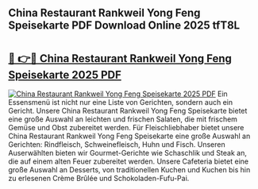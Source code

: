 ## China Restaurant Rankweil Yong Feng Speisekarte PDF Download Online 2025 tfT8L

# <h2><a href="http://gcb7cv.nevu.top/?p=China+Restaurant+Rankweil+Yong+Feng+Speisekarte">🔗 👉🔴 China Restaurant Rankweil Yong Feng Speisekarte 2025 PDF</a></h2>

[![China Restaurant Rankweil Yong Feng Speisekarte 2025 PDF](https://i.imgur.com/dBaPXMq.png)](http://gcb7cv.nevu.top/?p=China+Restaurant+Rankweil+Yong+Feng+Speisekarte)
Ein Essensmenü ist nicht nur eine Liste von Gerichten, sondern auch ein Gericht. Unsere China Restaurant Rankweil Yong Feng Speisekarte bietet eine große Auswahl an leichten und frischen Salaten, die mit frischem Gemüse und Obst zubereitet werden. Für Fleischliebhaber bietet unsere China Restaurant Rankweil Yong Feng Speisekarte eine große Auswahl an Gerichten: Rindfleisch, Schweinefleisch, Huhn und Fisch. Unseren Auserwählten bieten wir Gourmet-Gerichte wie Schaschlik und Steak an, die auf einem alten Feuer zubereitet werden. Unsere Cafeteria bietet eine große Auswahl an Desserts, von traditionellen Kuchen und Kuchen bis hin zu erlesenen Crème Brûlée und Schokoladen-Fufu-Pai.
